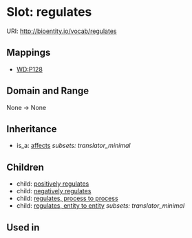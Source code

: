 # Slot: regulates




URI: http://bioentity.io/vocab/regulates
## Mappings

 * [WD:P128](http://purl.obolibrary.org/obo/WD_P128)
## Domain and Range

None -> None
## Inheritance

 *  is_a: [affects](affects.md) *subsets: translator_minimal*
## Children

 *  child: [positively regulates](positively_regulates.md)
 *  child: [negatively regulates](negatively_regulates.md)
 *  child: [regulates, process to process](regulates_process_to_process.md)
 *  child: [regulates, entity to entity](regulates_entity_to_entity.md) *subsets: translator_minimal*
## Used in

